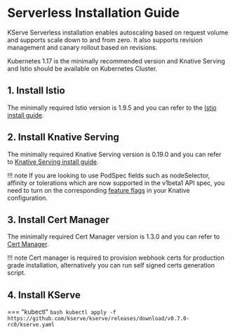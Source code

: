 # Serverless Installation Guide
KServe Serverless installation enables autoscaling based on request volume and supports scale down to and from zero. It also supports revision management
and canary rollout based on revisions.

Kubernetes 1.17 is the minimally recommended version and Knative Serving and Istio should be available on Kubernetes Cluster.

## 1. Install Istio
The minimally required Istio version is 1.9.5 and you can refer to the [Istio install guide](https://knative.dev/docs/admin/install/installing-istio).

## 2. Install Knative Serving
The minimally required Knative Serving version is 0.19.0 and you can refer to [Knative Serving install guide](https://knative.dev/docs/admin/install/serving/install-serving-with-yaml/).

!!! note
    If you are looking to use PodSpec fields such as nodeSelector, affinity or tolerations which are now supported in the v1beta1 API spec, 
    you need to turn on the corresponding [feature flags](https://knative.dev/docs/admin/serving/feature-flags) in your Knative configuration.

## 3. Install Cert Manager
The minimally required Cert Manager version is 1.3.0 and you can refer to [Cert Manager](https://cert-manager.io/docs/installation/).

!!! note
    Cert manager is required to provision webhook certs for production grade installation, alternatively you can run self signed certs generation script.
    
## 4. Install KServe
=== "kubectl"
    ```bash
    kubectl apply -f https://github.com/kserve/kserve/releases/download/v0.7.0-rc0/kserve.yaml
    ```

